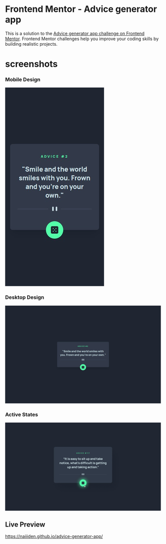 # Frontend Mentor - Advice generator app

This is a solution to the [Advice generator app challenge on Frontend Mentor](https://www.frontendmentor.io/challenges/advice-generator-app-QdUG-13db). Frontend Mentor challenges help you improve your coding skills by building realistic projects.

# screenshots
### Mobile Design
![mobile](/design/mobile.png)
### Desktop Design
![desktop](/design/desktop.png)
### Active States
![active](/design/active-states.jpg)

## Live Preview
https://naiiiden.github.io/advice-generator-app/